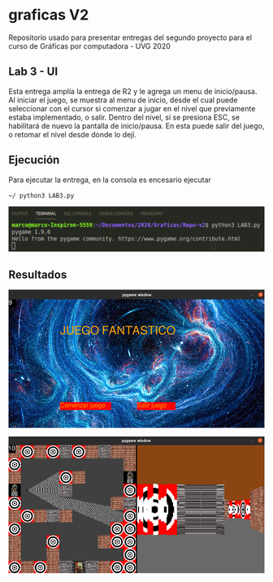 # graficas V2

Repositorio usado para presentar entregas del segundo proyecto para el curso de Gráficas por computadora - UVG 2020

## Lab 3 - UI

Esta entrega amplía la entrega de R2 y le agrega un menu de inicio/pausa. Al iniciar el juego, se muestra al menu de inicio, desde el cual puede seleccionar con el cursor si comenzar a jugar en el nivel que previamente estaba implementado, o salir.
Dentro del nivel, si se presiona ESC, se habilitará de nuevo la pantalla de inicio/pausa. En esta puede salir del juego, o retomar el nivel desde donde lo dejí.

## Ejecución

Para ejecutar la entrega, en la consola es encesario ejecutar 
```
~/ python3 LAB3.py
```

![Comandos](./Comandos.png "Comandos")

## Resultados

![Resultado](./Menu.png "Menu")

![Resultado](./Nivel.png "Nivel")